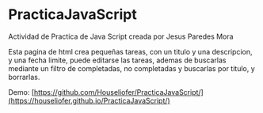 # PracticaJavaScript
Actividad de Practica de Java Script creada por Jesus Paredes Mora

Esta pagina de html crea pequeñas tareas, con un titulo y una descripcion, y una fecha limite, puede editarse las tareas, ademas de buscarlas 
mediante un filtro de completadas, no completadas y buscarlas por titulo, y borrarlas.

Demo:
[https://github.com/Houseliofer/PracticaJavaScript/](https://houseliofer.github.io/PracticaJavaScript/)
